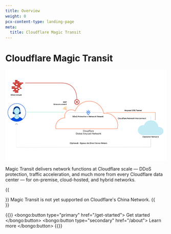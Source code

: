 ```yaml
---
title: Overview
weight: 0
pcx-content-type: landing-page
meta:
  title: Cloudflare Magic Transit
---
```


# Cloudflare Magic Transit

![Magic Transit deployment diagram](./static/egress-diagram.png)

Magic Transit delivers network functions at Cloudflare scale — DDoS protection, traffic acceleration, and much more from every Cloudflare data center — for on-premise, cloud-hosted, and hybrid networks.

{{<Aside type="note" header="Note">}}
Magic Transit is not yet supported on Cloudflare's China Network.
{{</Aside>}}

{{<button-group>}}
  <bongo:button type="primary" href="/get-started">
    Get started
  </bongo:button>
  <bongo:button type="secondary" href="/about">
    Learn more
  </bongo:button>
{{</button-group>}}